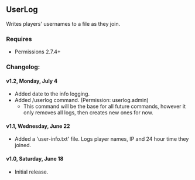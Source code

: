 ## UserLog
Writes players' usernames to a file as they join.

### Requires
- Permissions 2.7.4+

### Changelog:
#### v1.2, Monday, July 4
- Added date to the info logging.
- Added /userlog command. (Permission: userlog.admin)
	- This command will be the base for all future commands, however it only removes all logs, then creates new ones for now.
	
#### v1.1, Wednesday, June 22
- Added a 'user-info.txt' file. Logs player names, IP and 24 hour time they joined.

#### v1.0, Saturday, June 18
- Initial release.